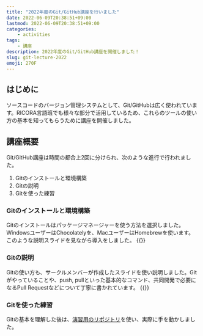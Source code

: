 ```yaml
---
title: "2022年度のGit/GitHub講座を行いました"
date: 2022-06-09T20:38:51+09:00
lastmod: 2022-06-09T20:38:51+09:00
categories:
    - activities
tags:
    - 講座
description: 2022年度のGit/GitHub講座を開催しました！
slug: git-lecture-2022
emoji: 270F
---
```


## はじめに

ソースコードのバージョン管理システムとして、Git/GitHubは広く使われています。RICORA言語班でも様々な部分で活用しているため、これらのツールの使い方の基本を知ってもらうために講座を開催しました。

## 講座概要

Git/GitHub講座は時間の都合上2回に分けられ、次のような進行で行われました。

1. Gitのインストールと環境構築
2. Gitの説明
3. Gitを使った練習

### Gitのインストールと環境構築

Gitのインストールはパッケージマネージャーを使う方法を選択しました。WindowsユーザーはChocolatelyを、MacユーザーはHomebrewを使います。
このような説明スライドを見ながら導入をしました。
{{<slide url="https://alg-slides.tus-ricora.com/pm.html">}}

### Gitの説明

Gitの使い方も、サークルメンバーが作成したスライドを使い説明しました。Gitがやっていることや、push, pullといった基本的なコマンド、共同開発で必要になるPull Requestなどについて丁寧に書かれています。
{{<slide url="https://alg-slides.tus-ricora.com/git.html">}}

### Gitを使った練習

Gitの基本を理解した後は、[演習用のリポジトリ](https://github.com/RICORA/git-tutorial-2022)を使い、実際に手を動かしました。
